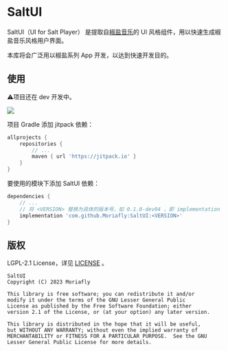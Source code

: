 # SaltUI

SaltUI（UI for Salt Player） 是提取自[椒盐音乐](https://github.com/Moriafly/SaltPlayerSource)的 UI 风格组件，用以快速生成椒盐音乐风格用户界面。

本库将会广泛用以椒盐系列 App 开发，以达到快速开发目的。

## 使用

⚠️项目还在 dev 开发中。

[![](https://jitpack.io/v/Moriafly/SaltUI.svg)](https://jitpack.io/#Moriafly/SaltUI)

项目 Gradle 添加 jitpack 依赖：

```groovy
allprojects {
    repositories {
        // ...
		maven { url 'https://jitpack.io' }
	}
}
```

要使用的模块下添加 SaltUI 依赖：

```groovy
dependencies {
    // ...
    // 将 <VERSION> 替换为具体的版本号，如 0.1.0-dev04 ，即 implementation 'com.github.Moriafly:SaltUI:0.1.0-dev04'
    implementation 'com.github.Moriafly:SaltUI:<VERSION>'
}
```

## 版权

LGPL-2.1 License，详见 [LICENSE](LICENSE) 。

```
SaltUI
Copyright (C) 2023 Moriafly

This library is free software; you can redistribute it and/or
modify it under the terms of the GNU Lesser General Public
License as published by the Free Software Foundation; either
version 2.1 of the License, or (at your option) any later version.

This library is distributed in the hope that it will be useful,
but WITHOUT ANY WARRANTY; without even the implied warranty of
MERCHANTABILITY or FITNESS FOR A PARTICULAR PURPOSE.  See the GNU
Lesser General Public License for more details.
```
